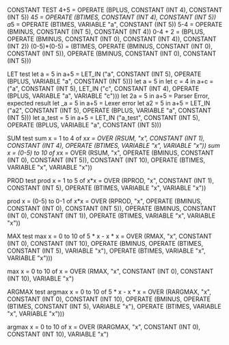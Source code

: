 CONSTANT TEST
4+5 = OPERATE (BPLUS, CONSTANT (INT 4), CONSTANT (INT 5))
4*5 = OPERATE (BTIMES, CONSTANT (INT 4), CONSTANT (INT 5))
a*5 = OPERATE (BTIMES, VARIABLE "a", CONSTANT (INT 5))
5-4 = OPERATE (BMINUS, CONSTANT (INT 5), CONSTANT (INT 4))
0-4 + 2 = (BPLUS, OPERATE (BMINUS, CONSTANT (INT 0), CONSTANT (INT 4)), CONSTANT (INT 2))
(0-5)*(0-5) = (BTIMES, OPERATE (BMINUS, CONSTANT (INT 0), CONSTANT (INT 5)),
   OPERATE (BMINUS, CONSTANT (INT 0), CONSTANT (INT 5)))

LET test
let a = 5 in a+5 = LET_IN ("a", CONSTANT (INT 5), OPERATE (BPLUS, VARIABLE "a", CONSTANT (INT 5)))
let a = 5 in let c = 4 in a+c = ("a", CONSTANT (INT 5),
   LET_IN ("c", CONSTANT (INT 4), OPERATE (BPLUS, VARIABLE "a", VARIABLE "c")))
let 2a = 5 in a+5 = Parser Error, expected result
let _a = 5 in a+5 = Lexer error
let a2 = 5 in a+5 = LET_IN ("a2", CONSTANT (INT 5), OPERATE (BPLUS, VARIABLE "a", CONSTANT (INT 5)))
let a_test = 5 in a+5 = LET_IN
  ("a_test", CONSTANT (INT 5), OPERATE (BPLUS, VARIABLE "a", CONSTANT (INT 5)))

SUM test
sum x = 1 to 4 of x*x = 
    OVER
    (RSUM, "x", CONSTANT (INT 1), CONSTANT (INT 4),
   OPERATE (BTIMES, VARIABLE "x", VARIABLE "x"))
sum x = (0-5) to 10 of x*x = 
    OVER
    (RSUM, "x", OPERATE (BMINUS, CONSTANT (INT 0), CONSTANT (INT 5)),
    CONSTANT (INT 10), OPERATE (BTIMES, VARIABLE "x", VARIABLE "x"))


PROD test
prod x = 1 to 5 of x*x =
    OVER
  (RPROD, "x", CONSTANT (INT 1), CONSTANT (INT 5),
   OPERATE (BTIMES, VARIABLE "x", VARIABLE "x"))

prod x = (0-5) to 0-1 of x*x =
    OVER
  (RPROD, "x", OPERATE (BMINUS, CONSTANT (INT 0), CONSTANT (INT 5)),
   OPERATE (BMINUS, CONSTANT (INT 0), CONSTANT (INT 1)),
   OPERATE (BTIMES, VARIABLE "x", VARIABLE "x"))

MAX test
max x = 0 to 10 of 5 * x - x * x =
    OVER
  (RMAX, "x", CONSTANT (INT 0), CONSTANT (INT 10),
   OPERATE
     (BMINUS, OPERATE (BTIMES, CONSTANT (INT 5), VARIABLE "x"),
      OPERATE (BTIMES, VARIABLE "x", VARIABLE "x")))

max x = 0 to 10 of x =
    OVER (RMAX, "x", CONSTANT (INT 0), CONSTANT (INT 10), VARIABLE "x")


ARGMAX test
argmax x = 0 to 10 of 5 * x - x * x =
    OVER
  (RARGMAX, "x", CONSTANT (INT 0), CONSTANT (INT 10),
   OPERATE
     (BMINUS, OPERATE (BTIMES, CONSTANT (INT 5), VARIABLE "x"),
      OPERATE (BTIMES, VARIABLE "x", VARIABLE "x")))

argmax x = 0 to 10 of x =
    OVER (RARGMAX, "x", CONSTANT (INT 0), CONSTANT (INT 10), VARIABLE "x")

